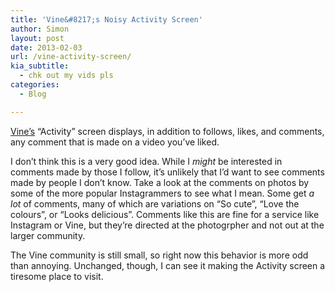 ```yaml
---
title: 'Vine&#8217;s Noisy Activity Screen'
author: Simon
layout: post
date: 2013-02-03
url: /vine-activity-screen/
kia_subtitle:
  - chk out my vids pls
categories:
  - Blog

---
```

[Vine&#8217;s][1] &#8220;Activity&#8221; screen displays, in addition to follows, likes, and comments, any comment that is made on a video you&#8217;ve liked.

I don&#8217;t think this is a very good idea. While I _might_ be interested in comments made by those I follow, it&#8217;s unlikely that I&#8217;d want to see comments made by people I don&#8217;t know. Take a look at the comments on photos by some of the more popular Instagrammers to see what I mean. Some get _a lot_ of comments, many of which are variations on &#8220;So cute&#8221;, &#8220;Love the colours&#8221;, or &#8220;Looks delicious&#8221;. Comments like this are fine for a service like Instagram or Vine, but they&#8217;re directed at the photogrpher and not out at the larger community.

The Vine community is still small, so right now this behavior is more odd than annoying. Unchanged, though, I can see it making the Activity screen a tiresome place to visit.

 [1]: http://vine.co/blog "The Vine Blog"